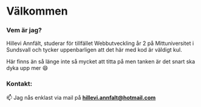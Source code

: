 # Välkommen

### Vem är jag? 
Hillevi Annfält, studerar för tillfället Webbutveckling år 2 på Mittuniversitet i Sundsvall och tycker uppenbarligen att det här med kod är väldigt kul.  

Här finns än så länge inte så mycket att titta på men tanken är det snart ska dyka upp mer 😄

### Kontakt: 

📫 Jag nås enklast via mail på **hillevi.annfalt@hotmail.com**
